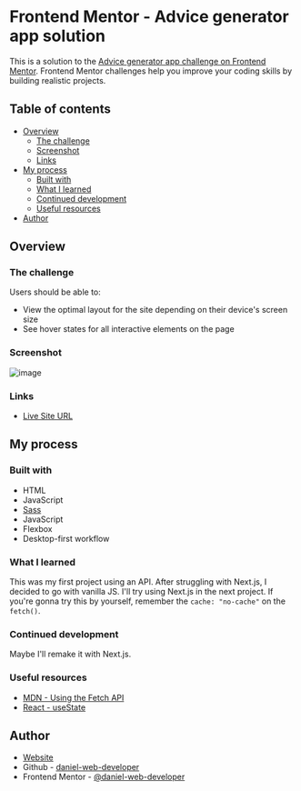 # Frontend Mentor - Advice generator app solution

This is a solution to the [Advice generator app challenge on Frontend Mentor](https://www.frontendmentor.io/challenges/advice-generator-app-QdUG-13db). Frontend Mentor challenges help you improve your coding skills by building realistic projects.


## Table of contents

- [Overview](#overview)
  - [The challenge](#the-challenge)
  - [Screenshot](#screenshot)
  - [Links](#links)
- [My process](#my-process)
  - [Built with](#built-with)
  - [What I learned](#what-i-learned)
  - [Continued development](#continued-development)
  - [Useful resources](#useful-resources)
- [Author](#author)

## Overview

### The challenge

Users should be able to:

- View the optimal layout for the site depending on their device's screen size
- See hover states for all interactive elements on the page

### Screenshot

![image](https://github.com/daniel-web-developer/nextjs-advice-api/assets/107224353/2b1976c3-1474-4d36-9092-bd0b1f6d82ae)

### Links

- [Live Site URL](https://nextjs-advice-api.vercel.app/)

## My process

### Built with

- HTML
- JavaScript
- [Sass](https://sass-lang.com/)
- JavaScript
- Flexbox
- Desktop-first workflow

### What I learned

This was my first project using an API. After struggling with Next.js, I decided to go with vanilla JS. I'll try using Next.js in the next project. If you're gonna try this by yourself, remember the `cache: "no-cache"` on the `fetch()`.

### Continued development

Maybe I'll remake it with Next.js.

### Useful resources

- [MDN - Using the Fetch API](https://developer.mozilla.org/en-US/docs/Web/API/Fetch_API/Using_Fetch)
- [React - useState](https://react.dev/reference/react/useState)

## Author

- [Website](https://danieldevelops.tech/)
- Github - [daniel-web-developer](https://github.com/daniel-web-developer)
- Frontend Mentor - [@daniel-web-developer](https://www.frontendmentor.io/profile/daniel-web-developer)

